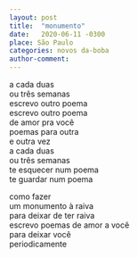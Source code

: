 ```yaml
---
layout: post
title:  "monumento"
date:   2020-06-11 -0300
place: São Paulo
categories: novos da-boba
author-comment:
---
```


<!--more-->
a cada duas  
ou três semanas  
escrevo outro poema  
escrevo outro poema  
de amor pra você  
poemas para outra  
e outra vez  
a cada duas  
ou três semanas  
te esquecer num poema  
te guardar num poema  

como fazer  
um monumento à raiva  
para deixar de ter raiva  
escrevo poemas de amor a você  
para deixar você  
periodicamente  
